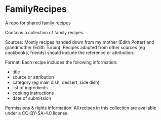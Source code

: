 # FamilyRecipes
A repo for shared family recipes

Contains a collection of family recipes.

Sources: Mostly recipes handed down from my mother (Edith Potter) and grandmother (Edith Turpin). Recipes adapted from other sources (eg cookbooks, friends) should include the reference or attribution.

Format: Each recipe includes the following information:
  - title
  - source or attribution
  - category (eg main dish, dessert, side dish)
  - list of ingredients
  - cooking instructions
  - date of submission

Permissions & rights information: All recipes in this collection are available under a CC-BY-SA-4.0 license.
